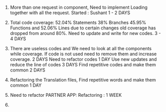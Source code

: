 1. More than one request in component, Need to implement Loading together with all the request.
        Started : Sushant 1 - 2 DAYS
        
2. Total code coverage: 52.04% Statements 38% Branches 45.95% Functions and 52.06% Lines  due to certain changes old coverage has dropped from around 80%.
    Need to update and write for new codes. 3 - 4 DAYS

3. There are useless codes and We need to look at all the components while coverage. 
    If code is not used need to remove them and increase coverage. 2 DAYS
    Need to refactor codes  1 DAY
    Use new updates and reduce the line of codes 3 DAYS
    Find repetitive codes and make them common 2 DAYS
    
4. Refactoring the Translation files,
    Find repetitive words and make them common 1 DAY
     
5. Need to refactor PARTNER APP:
    Refactoring : 1 WEEK
    
6. 
